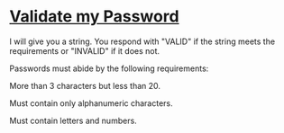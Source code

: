 # [Validate my Password](https://www.codewars.com/kata/59c01248bf10a47bd1000046)

I will give you a string. You respond with "VALID" if the string meets the requirements or "INVALID" if it does not.

Passwords must abide by the following requirements:

More than 3 characters but less than 20.

Must contain only alphanumeric characters.

Must contain letters and numbers.
